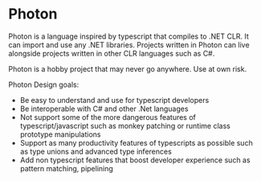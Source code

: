 # Photon
Photon is a language inspired by typescript that compiles to .NET CLR. It can import and use any .NET libraries.
Projects written in Photon can live alongside projects written in other CLR languages such as C#.

Photon is a hobby project that may never go anywhere. Use at own risk.

Photon Design goals:

* Be easy to understand and use for typescript developers
* Be interoperable with C# and other .Net languages
* Not support some of the more dangerous features of typescript/javascript such as monkey patching or runtime class prototype manipulations
* Support as many productivity features of typescripts as possible such as type unions and advanced type inferences
* Add non typescript features that boost developer experience such as pattern matching, pipelining
